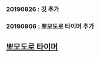 ### 20190826 : 깃 추가 
### 20190906 : 뽀모도로 타이머 추가
<a href = "https://ko.wikipedia.org/wiki/%ED%8F%AC%EB%AA%A8%EB%8F%84%EB%A1%9C_%EA%B8%B0%EB%B2%95"><h2>뽀모도로 타이머</h2>
  </a>
